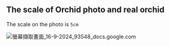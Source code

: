 ##  The scale of Orchid photo and real orchid

The scale on the photo is `5cm`

![螢幕擷取畫面_16-9-2024_93548_docs.google.com](https://hackmd.io/_uploads/HkhYjbraC.jpg)